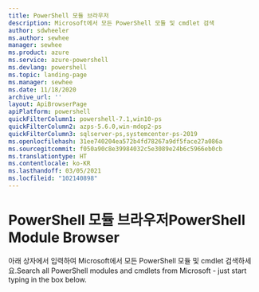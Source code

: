 ```yaml
---
title: PowerShell 모듈 브라우저
description: Microsoft에서 모든 PowerShell 모듈 및 cmdlet 검색
author: sdwheeler
ms.author: sewhee
manager: sewhee
ms.product: azure
ms.service: azure-powershell
ms.devlang: powershell
ms.topic: landing-page
ms.manager: sewhee
ms.date: 11/18/2020
archive_url: ''
layout: ApiBrowserPage
apiPlatform: powershell
quickFilterColumn1: powershell-7.1,win10-ps
quickFilterColumn2: azps-5.6.0,win-mdop2-ps
quickFilterColumn3: sqlserver-ps,systemcenter-ps-2019
ms.openlocfilehash: 31ee740204ea572b4fd78267a9df5face27a086a
ms.sourcegitcommit: f050a90c8e39984032c5e3089e24b6c5966eb0cb
ms.translationtype: HT
ms.contentlocale: ko-KR
ms.lasthandoff: 03/05/2021
ms.locfileid: "102140898"
---
```

# <a name="powershell-module-browser"></a><span data-ttu-id="edc68-103">PowerShell 모듈 브라우저</span><span class="sxs-lookup"><span data-stu-id="edc68-103">PowerShell Module Browser</span></span>

<span data-ttu-id="edc68-104">아래 상자에서 입력하여 Microsoft에서 모든 PowerShell 모듈 및 cmdlet 검색하세요.</span><span class="sxs-lookup"><span data-stu-id="edc68-104">Search all PowerShell modules and cmdlets from Microsoft - just start typing in the box below.</span></span>
